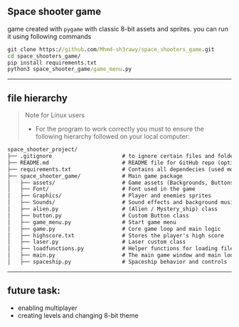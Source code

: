 ## Space shooter game

game created with `pygame` with classic 8-bit assets and sprites. you can run it using following commands

```cmd
git clone https://github.com/Mhmd-sh3rawy/space_shooters_game.git
cd space_shooters_game/
pip install requirements.txt
python3 space_shooter_game/game_menu.py
```

---
## file hierarchy 

> Note for Linux users
>  - For the program to work correctly you must to ensure the following hierarchy followed on your local computer:

```md
space_shooter_project/
├── .gitignore                      # to ignore certain files and folders during verison control
├── README.md                       # README file for GitHub repo (optional)
├── requirements.txt                # Contains all dependecies (used modules)
├── space_shooter_game/             # Main game package
│   ├── assets/                     # Game assets (Backgrounds, Buttons background, etc.)
│   ├── Font/                       # Font used in the game
│   ├── Graphics/                   # Player and enemies sprites
│   ├── Sounds/                     # Sound effects and background music
│   ├── alien.py                    # (Alien / Mystery_ship) class
│   ├── button.py                   # Custom Button class
│   ├── game_menu.py                # Start game menu
│   ├── game.py                     # Core game loop and main logic
│   ├── highscore.txt               # Stores the player's high score
│   ├── laser.py                    # Laser custom class
│   ├── loadfunctions.py            # Helper functions for loading files (for Linux users)
│   ├── main.py                     # The main game window and main loop
│   ├── spaceship.py                # Spaceship behavior and controls

```

--- 

## future task: 

- enabling multiplayer
- creating levels and changing 8-bit theme
